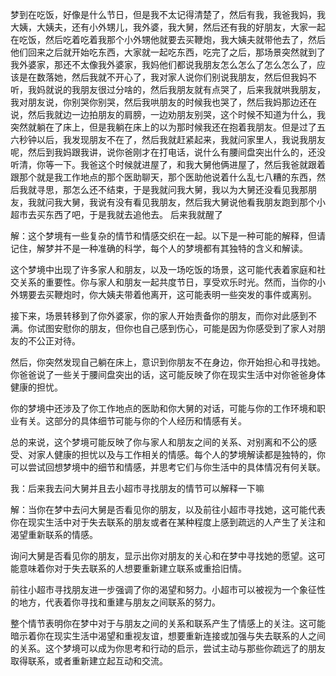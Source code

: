 梦到在吃饭，好像是什么节日，但是我不太记得清楚了，然后有我，我爸我妈，我大姨，大姨夫，还有小外甥儿，我外婆，我大舅，然后还有我的好朋友，大家一起在吃饭，然后吃着吃着我那个小外甥他就要去买鞭炮，我大姨夫就带他去了，然后他们回来之后就开始吃东西，大家就一起吃东西，吃完了之后，那场景突然就到了我外婆家，那还不太像我外婆家，我妈他们都说我朋友怎么怎么了怎么怎么了，应该是在数落她，然后我就不开心了，我对家人说你们别说我朋友，然后但我妈不听，我妈就说的我朋友很过分啥的，然后我朋友就有点哭了，后来我就哄我朋友，我对朋友说，你别哭你别哭，然后我哄朋友的时候我也哭了，然后我妈那边还在说，然后我就边一边拍朋友的肩膀，一边劝朋友别哭，这个时候不知道为什么，我突然就躺在了床上，但是我躺在床上的以为那时候我还在抱着我朋友。但是过了五六秒钟以后，我发现朋友不在了，然后我就赶紧起来，我就问家里人，我说我朋友呢，然后到我妈跟我讲，说你爸刚才在打电话，说什么有腰间盘突出什么的，还没听清，你等一下。我爸这个时候就进屋了，和我大舅他俩进屋了，然后我爸就跟着跟那个就是我工作地点的那个医助聊天，那个医助他说着什么乱七八糟的东西，然后我就寻思，那怎么还不结束，于是我就问我大舅，我以为大舅还没看见我那朋友，我就问我大舅，我说有没有看见我朋友，然后我大舅说他看我朋友跑到那个小超市去买东西了吧，于是我就去追他去。 后来我就醒了

解：这个梦境有一些复杂的情节和情感交织在一起。以下是一种可能的解释，但请记住，解梦并不是一种准确的科学，每个人的梦境都有其独特的含义和解读。

这个梦境中出现了许多家人和朋友，以及一场吃饭的场景，这可能代表着家庭和社交关系的重要性。你与家人和朋友一起共度节日，享受欢乐时光。然而，当你的小外甥要去买鞭炮时，你大姨夫带着他离开，这可能表明一些突发的事件或离别。

接下来，场景转移到了你外婆家，你的家人开始责备你的朋友，而你对此感到不满。你试图安慰你的朋友，但你也自己感到伤心，可能是因为你感受到了家人对朋友的不公正对待。

然后，你突然发现自己躺在床上，意识到你朋友不在身边，你开始担心和寻找她。你爸爸说了一些关于腰间盘突出的话，这可能反映了你在现实生活中对你爸爸身体健康的担忧。

你的梦境中还涉及了你工作地点的医助和你大舅的对话，可能与你的工作环境和职业有关。这部分的具体细节可能与你的个人经历和情感有关。

总的来说，这个梦境可能反映了你与家人和朋友之间的关系、对别离和不公的感受、对家人健康的担忧以及与工作相关的情感。每个人的梦境解读都是独特的，你可以尝试回想梦境中的细节和情感，并思考它们与你生活中的具体情况有何关联。

我：后来我去问大舅并且去小超市寻找朋友的情节可以解释一下嘛

解：当你在梦中去问大舅是否看见你的朋友，以及前往小超市寻找她，这可能代表你在现实生活中对于失去联系的朋友或者在某种程度上感到疏远的人产生了关注和渴望重新联系的情感。

询问大舅是否看见你的朋友，显示出你对朋友的关心和在梦中寻找她的愿望。这可能意味着你对于失去联系的人想要重新建立联系或重拾旧情。

前往小超市寻找朋友进一步强调了你的渴望和努力。小超市可以被视为一个象征性的地方，代表着你寻找和重建与朋友之间联系的努力。

整个情节表明你在梦中对于与朋友之间的关系和联系产生了情感上的关注。这可能暗示着你在现实生活中渴望和重视友谊，想要重新连接或加强与失去联系的人之间的关系。这个梦境可以成为你思考和行动的启示，尝试主动与那些你疏远了的朋友取得联系，或者重新建立起互动和交流。